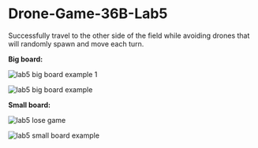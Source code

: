 # Drone-Game-36B-Lab5
Successfully travel to the other side of the field while avoiding drones that will randomly spawn and move each turn.

**Big board:**


![lab5 big board example 1](https://user-images.githubusercontent.com/121079918/210208893-734998cb-27a0-485d-b257-e3e3d9f07b31.png)

![lab5 big board example](https://user-images.githubusercontent.com/121079918/210208894-12387be4-c04f-4230-94b8-b8240d95414f.png)


**Small board:**


![lab5 lose game](https://user-images.githubusercontent.com/121079918/210208891-2671efef-3ca1-486c-a796-cc187e32aebe.png)

![lab5 small board example](https://user-images.githubusercontent.com/121079918/210208892-780a85ca-b0ce-41da-8d64-b20c0fd8acb5.png)
